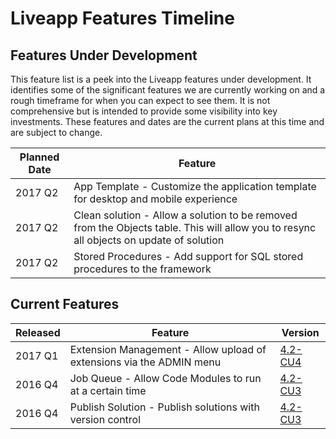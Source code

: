 Liveapp Features Timeline
======

Features Under Development
------

This feature list is a peek into the Liveapp features under development. It identifies some of the significant features we are currently working on and a rough timeframe for when you can expect to see them. It is not comprehensive but is intended to provide some visibility into key investments. These features and dates are the current plans at this time and are subject to change.

|Planned Date|Feature|
|---|---|
|2017 Q2|App Template - Customize the application template for desktop and mobile experience|
|2017 Q2|Clean solution - Allow a solution to be removed from the Objects table. This will allow you to resync all objects on update of solution|
|2017 Q2|Stored Procedures - Add support for SQL stored procedures to the framework|

Current Features
------

|Released|Feature|Version|
|---|---|---|
|2017 Q1|Extension Management - Allow upload of extensions via the ADMIN menu|[4.2-CU4](https://dev.liveapp.com.au/?page=ANNOUNCEMENT&ref=Liveapp%204.2%20Cumulative%20Update%204%20Released)|
|2016 Q4|Job Queue - Allow Code Modules to run at a certain time|[4.2-CU3](https://dev.liveapp.com.au/?page=ANNOUNCEMENT&ref=Liveapp%204.2%20Cumulative%20Update%203%20Released)|
|2016 Q4|Publish Solution - Publish solutions with version control|[4.2-CU3](https://dev.liveapp.com.au/?page=ANNOUNCEMENT&ref=Liveapp%204.2%20Cumulative%20Update%203%20Released)|
